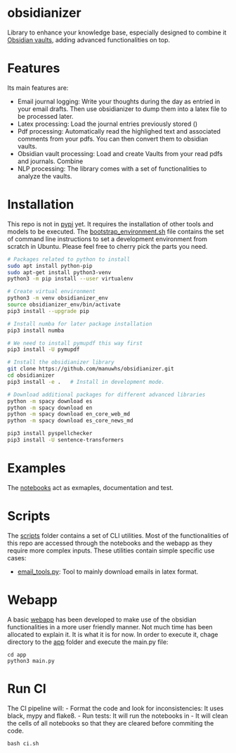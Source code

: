 # obsidianizer
Library to enhance your knowledge base, especially designed to combine it [Obsidian vaults](https://obsidian.md/), adding advanced functionalities on top. 

# Features
Its main features are:
- Email journal logging: Write your thoughts during the day as entried in your email drafts. Then use obsidianizer to dump them into a latex file to be processed later.
- Latex processing: Load the journal entries previously stored ()
- Pdf processing: Automatically read the highlighed text and associated comments from your pdfs. You can then convert them to obsidian vaults.
- Obsidian vault processing: Load and create Vaults from your read pdfs and journals. Combine 
- NLP processing: The library comes with a set of functionalities to analyze the vaults. 


# Installation

This repo is not in [pypi](https://pypi.org/) yet. It requires the installation of other tools and models to be executed. The [bootstrap_environment.sh](./bootstrap_environment.sh) file contains the set of command line instructions to set a development environment from scratch in Ubuntu. Please feel free to cherry pick the parts you need.

``` bash
# Packages related to python to install
sudo apt install python-pip
sudo apt-get install python3-venv
python3 -m pip install --user virtualenv

# Create virtual environment
python3 -m venv obsidianizer_env
source obsidianizer_env/bin/activate
pip3 install --upgrade pip

# Install numba for later package installation
pip3 install numba 

# We need to install pymupdf this way first
pip3 install -U pymupdf

# Install the obsidianizer library
git clone https://github.com/manuwhs/obsidianizer.git 
cd obsidianizer
pip3 install -e .   # Install in development mode.

# Download additional packages for different advanced libraries
python -m spacy download es
python -m spacy download en
python -m spacy download en_core_web_md
python -m spacy download es_core_news_md

pip3 install pyspellchecker
pip3 install -U sentence-transformers
```

# Examples

The [notebooks](./notebooks/) act as exmaples, documentation and test.


# Scripts 

The [scripts](./scripts/) folder contains a set of CLI utilities. Most of the functionalities of this repo are accessed through the notebooks and the webapp as they require more complex inputs. These utilities contain simple specific use cases:

- [email_tools.py](./scripts/email_tools.py): Tool to mainly download emails in latex format.


# Webapp 

A basic [webapp](./app/) has been developed to make use of the obsidian functionalities in a more user friendly manner. Not much time has been allocated to explain it. It is what it is for now. In order to execute it, chage directory to the [app](./app/) folder and execute the main.py file:

```
cd app
python3 main.py
```

# Run CI

The CI pipeline will:
    - Format the code and look for inconsistencies: It uses black, mypy and flake8.
    - Run tests: It will run the notebooks in 
    - It will clean the cells of all notebooks so that they are cleared before commiting the code.

```
bash ci.sh
```

